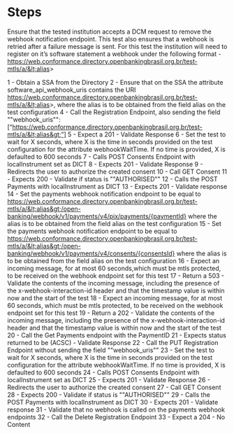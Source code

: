 # Steps

Ensure that the tested institution accepts a DCM request to remove the webhook notification endpoint. This test also ensures that a webhook is retried after a failure message is sent.
For this test the institution will need to register on it’s software statement a webhook under the following format - https://web.conformance.directory.openbankingbrasil.org.br/test-mtls/a/&lt;alias&gt;

1 - Obtain a SSA from the Directory
2 - Ensure that on the SSA the attribute software_api_webhook_uris contains the URI https://web.conformance.directory.openbankingbrasil.org.br/test-mtls/a/&lt;alias&gt;, where the alias is to be obtained from the field alias on the test configuration
4 - Call the Registration Endpoint, also sending the field ""webhook_uris"":[“https://web.conformance.directory.openbankingbrasil.org.br/test-mtls/a/&lt;alias&gt;”]
5 - Expect a 201 - Validate Response
6 - Set the test to wait for X seconds, where X is the time in seconds provided on the test configuration for the attribute webhookWaitTime. If no time is provided, X is defaulted to 600 seconds
7 - Calls POST Consents Endpoint with localInstrument set as DICT
8 - Expects 201 - Validate Response
9 - Redirects the user to authorize the created consent
10 - Call GET Consent
11 - Expects 200 - Validate if status is ""AUTHORISED""
12 - Calls the POST Payments with localInstrument as DICT
13 - Expects 201 - Validate response
14 - Set the payments webhook notification endpoint to be equal to https://web.conformance.directory.openbankingbrasil.org.br/test-mtls/a/&lt;alias&gt;/open-banking/webhook/v1/payments/v4/pix/payments/{paymentId} where the alias is to be obtained from the field alias on the test configuration
15 - Set the payments webhook notification endpoint to be equal to https://web.conformance.directory.openbankingbrasil.org.br/test-mtls/a/&lt;alias&gt;/open-banking/webhook/v1/payments/v4/consents/{consentsId} where the alias is to be obtained from the field alias on the test configuration
16 - Expect an incoming message, for at most 60 seconds,which must be mtls protected, to be received on the webhook endpoint set for this test
17 - Return a 503 - Validate the contents of the incoming message, including the presence of the x-webhook-interaction-id header and that the timestamp value is within  now and the start of the test
18 - Expect an incoming message, for at most 60 seconds, which must be mtls protected, to be received on the webhook endpoint set for this test
19 - Return a 202 - Validate the contents of the incoming message, including the presence of the x-webhook-interaction-id header and that the timestamp value is within  now and the start of the test
20 - Call the Get Payments endpoint with the PaymentID 
21 - Expects status returned to be (ACSC) - Validate Response
22 - Call the PUT Registration Endpoint without sending the field ""webhook_uris""
23 - Set the test to wait for X seconds, where X is the time in seconds provided on the test configuration for the attribute webhookWaitTime. If no time is provided, X is defaulted to 600 seconds
24 - Calls POST Consents Endpoint with localInstrument set as DICT
25 - Expects 201 - Validate Response
26 - Redirects the user to authorize the created consent
27 - Call GET Consent
28 - Expects 200 - Validate if status is ""AUTHORISED""
29 - Calls the POST Payments with localInstrument as DICT
30 - Expects 201 - Validate response
31 - Validate that no webhook is called on the payments webhook endpoints 
32 - Call the Delete Registration Endpoint
33 - Expect a 204 - No Content
